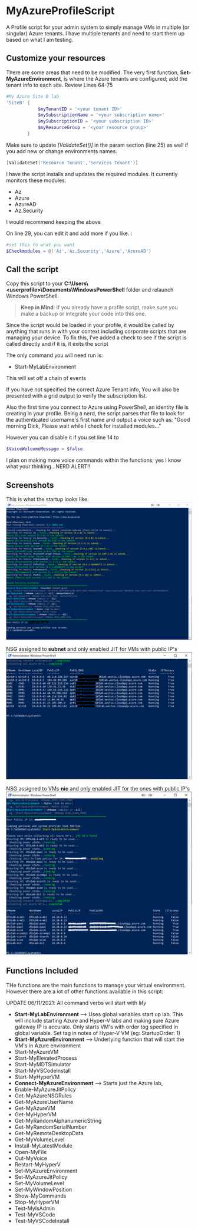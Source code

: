# MyAzureProfileScript

A Profile script for your admin system to simply manage VMs in multiple (or singular) Azure tenants. I have multiple tenants and need to start them up based on what I am testing.

## Customize your resources

There are some areas that need to be modified. The very first function, __Set-MyAzureEnvironment__, is where the Azure tenants are configured; add the tenant info to each site. Review Lines 64-75

```powershell
#My Azure Site B lab
'SiteB' {
            $myTenantID = '<your tenant ID>'
            $mySubscriptionName = '<your subscription name>'
            $mySubscriptionID = '<your subscription ID>'
            $myResourceGroup = '<your resource group>'
        }
```

Make sure to update _[ValidateSet()]_ in the param section (line 25) as well if you add new or change environments names.

```powershell
[ValidateSet('Resource Tenant','Services Tenant')]
```

I have the script installs and updates the required modules. It currently monitors these modules:

- Az
- Azure
- AzureAD
- Az.Security

I would recommend keeping the above

On line 29, you can edit it and add more if you like. :

```powershell
#set this to what you want
$Checkmodules = @('Az','Az.Security','Azure','AzureAD')
```

## Call the script

Copy this script to your __C:\Users\\\<userprofile>\Documents\WindowsPowerShell__ folder and relaunch Windows PowerShell.
> __Keep in Mind__: If you already have a profile script, make sure you make a backup or integrate your code into this one.

Since the script would be loaded in your profile, it would be called by anything that runs in with your context including corporate scripts that are managing your device. To fix this, I've added a check to see if the script is called directly and if it is, it exits the script

The only command you will need run is:

- Start-MyLabEnvironment

This will set off a chain of events

If you have not specified the correct Azure Tenant info, You will also be presented with a grid output to verify the subscription list.

Also the first time you connect to Azure using PowerShell, an identity file is creating in your profile. Being a nerd, the script parses that file to look for the authenticated username's first name and output a voice such as: "Good morning Dick, Please wait while I check for installed modules..."

However you can disable it if you set line 14 to

```powershell
$VoiceWelcomeMessage = $false
```

I plan on making more voice commands within the functions; yes I know what your thinking...NERD ALERT!!

## Screenshots

This is what the startup looks like.
![Console](.images/AzureEnvironment.PNG)

NSG assigned to __subnet__ and only enabled JIT for VMs with public IP's
![NSG On Subnet](.images/status.png)

NSG assigned to VMs __nic__ and only enabled JIT for the ones with public IP's
![NSG on NIC](.images/startedvms.png)

## Functions Included

THe functions are the main functions to manage your virtual environment. However there are a lot of other functions available in this script:

UPDATE 06/11/2021: All command verbs will start with _My_


- **Start-MyLabEnvironment** --> Uses global variables start up lab. This will include starting Azure and Hyper-V labs and making sure Azure gateway IP is accurate. Only starts VM's with order tag specified in global variable. Set tag in notes of Hyper-V VM (eg: StartupOrder: 1)
- **Start-MyAzureEnvironment** --> Underlying function that will start the VM's in Azure environment
- Start-MyAzureVM
- Start-MyElevatedProcess
- Start-MyMDTSimulator
- Start-MyVSCodeInstall
- Start-MyHyperVM
- **Connect-MyAzureEnvironment** --> Starts just the Azure lab, 
- Enable-MyAzureJitPolicy
- Get-MyAzureNSGRules
- Get-MyAzureUserName
- Get-MyAzureVM
- Get-MyHyperVM
- Get-MyRandomAlphanumericString
- Get-MyRandomSerialNumber
- Get-MyRemoteDesktopData
- Get-MyVolumeLevel
- Install-MyLatestModule
- Open-MyFile
- Out-MyVoice
- Restart-MyHyperV
- Set-MyAzureEnvironment
- Set-MyAzureJitPolicy
- Set-MyVolumeLevel
- Set-MyWindowPosition
- Show-MyCommands
- Stop-MyHyperVM
- Test-MyIsAdmin
- Test-MyVSCode
- Test-MyVSCodeInstall
